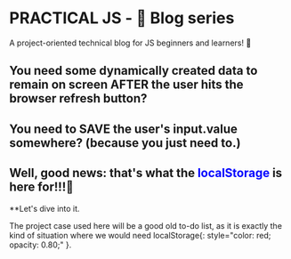 # PRACTICAL JS - 📝 Blog series
A project-oriented technical blog for JS beginners and learners! 🚀

## You need some dynamically created data to remain on screen AFTER the user hits the browser refresh button?
## You need to SAVE the user's input.value somewhere? (because you just need to.)
## Well, good news: that's what the <span style="color:blue">localStorage</span> is here for!!!🤩 

**Let's dive into it.

The project case used here will be a good old to-do list, as it is exactly the kind of situation where we would need localStorage{: style="color: red; opacity: 0.80;" }.
